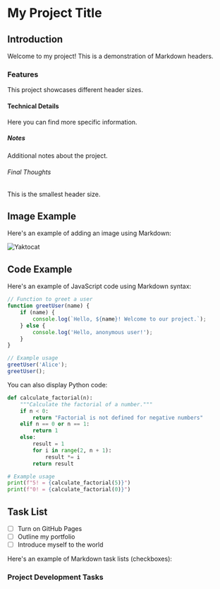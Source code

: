 # My Project Title

## Introduction

Welcome to my project! This is a demonstration of Markdown headers.

### Features

This project showcases different header sizes.

#### Technical Details

Here you can find more specific information.

##### Notes

Additional notes about the project.

###### Final Thoughts

This is the smallest header size.

## Image Example

Here's an example of adding an image using Markdown:

![Yaktocat](https://octodx.github.com/images/yaktocat.png)

## Code Example

Here's an example of JavaScript code using Markdown syntax:

```javascript
// Function to greet a user
function greetUser(name) {
    if (name) {
        console.log(`Hello, ${name}! Welcome to our project.`);
    } else {
        console.log('Hello, anonymous user!');
    }
}

// Example usage
greetUser('Alice');
greetUser();
```

You can also display Python code:

```python
def calculate_factorial(n):
    """Calculate the factorial of a number."""
    if n < 0:
        return "Factorial is not defined for negative numbers"
    elif n == 0 or n == 1:
        return 1
    else:
        result = 1
        for i in range(2, n + 1):
            result *= i
        return result

# Example usage
print(f"5! = {calculate_factorial(5)}")
print(f"0! = {calculate_factorial(0)}")
```

## Task List
- [ ] Turn on GitHub Pages
- [ ] Outline my portfolio
- [ ] Introduce myself to the world

Here's an example of Markdown task lists (checkboxes):

### Project Development Tasks

